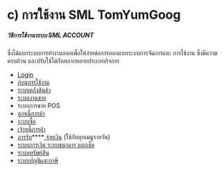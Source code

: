 # c)	การใช้งาน SML TomYumGoog

##### วิธีการใช้งานระบบ SML ACCOUNT
ซึ่งได้แยกระบบการทำงานออกเพื่อให้ง่ายต่อการออกแบบระบบการจัดการและ การใช้งาน
ซึ่งมีความครบถ้วน และปรับใช้ได้กับหลากหลายประเภทกิจการ

  * [Login](http://www.smlaccount.com/manual/?page_id=1389)
  * [ก่อนการใช้งาน](http://www.smlaccount.com/manual/?page_id=815)
  * [ระบบคลังสินค้า](http://www.smlaccount.com/manual/?page_id=220)
  * [ระบบงานขาย](http://www.smlaccount.com/manual/?page_id=291)
  * ระบบการขาย POS
  * [ลูกหนี้การค้า](http://www.smlaccount.com/manual/?page_id=544)
  * [ระบบซื้อ](http://www.smlaccount.com/manual/?page_id=228)
  * [เจ้าหนี้การค้า](http://www.smlaccount.com/manual/?page_id=548)
  * [การรับ](http://www.smlaccount.com/manual/?page_id=365)****[ จ่ายเงิน](http://www.smlaccount.com/manual/?page_id=369) (ใช้กับทุกเมนูรายวัน)
  * [ระบบการเงิน ระบบธนาคาร และเช็ค](http://www.smlaccount.com/manual/?page_id=552)
  * [ระบบทรัพย์สิน](http://www.smlaccount.com/manual/?page_id=236)
  * [ระบบบัญชีและภาษี](http://www.smlaccount.com/manual/?page_id=240)



